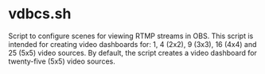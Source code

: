 # vdbcs.sh

   Script to configure scenes for viewing RTMP streams in OBS. This script is intended for creating video dashboards for: 1, 4 (2x2), 9 (3x3), 16 (4x4) and 25 (5x5) video sources. By default, the
script creates a video dashboard for twenty-five (5x5) video sources.